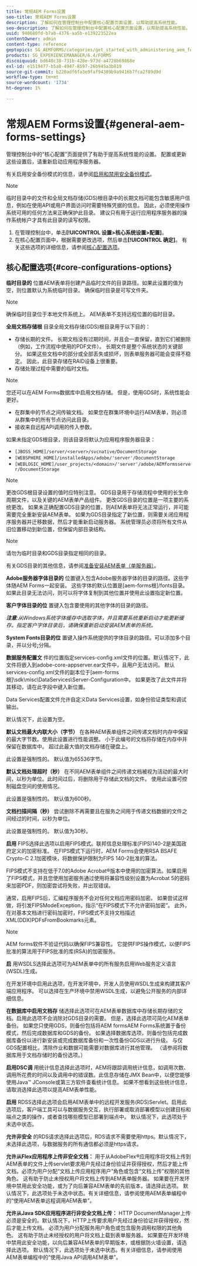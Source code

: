 ```yaml
---
title: 常规AEM Forms设置
seo-title: 常规AEM Forms设置
description: 了解如何在管理控制台中配置核心配置页面设置，以帮助提高系统性能。
seo-description: 了解如何在管理控制台中配置核心配置页面设置，以帮助提高系统性能。
uuid: 940680fd-b7ab-4376-aa5b-e139223522ea
contentOwner: admin
content-type: reference
geptopics: SG_AEMFORMS/categories/get_started_with_administering_aem_forms_on_jee
products: SG_EXPERIENCEMANAGER/6.4/FORMS
discoiquuid: bd648c38-731b-420e-973d-a4728b69868e
exl-id: e1519477-b5a8-4947-8597-26b945a3b819
source-git-commit: b220adf6fa3e9faf94389b9a9416b7fca2f89d9d
workflow-type: tm+mt
source-wordcount: '1734'
ht-degree: 1%

---
```


# 常规AEM Forms设置{#general-aem-forms-settings}

管理控制台中的“核心配置”页面提供了有助于提高系统性能的设置。 配置或更新这些设置后，请重新启动应用程序服务器。

有关启用安全备份模式的信息，请参阅[启用和禁用安全备份模式](/help/forms/using/admin-help/enabling-disabling-safe-backup-mode.md#enabling-and-disabling-safe-backup-mode)。


>[!NOTE]
>
>临时目录中的文件和全局文档存储(GDS)根目录中的长期文档可能包含敏感用户信息，例如在使用API或用户界面访问时需要特殊凭据的信息。 因此，必须使用操作系统可用的任何方法来正确保护此目录。 建议只有用于运行应用程序服务器的操作系统帐户才具有此目录的读写权限。


1. 在管理控制台中，单击&#x200B;**[!UICONTROL 设置>核心系统设置>配置]**。
1. 在核心配置页面中，根据需要更改选项，然后单击&#x200B;**[!UICONTROL 确定]**。 有关这些选项的详细信息，请参阅[核心配置选项](configure-general-aem-forms-settings.md#core-configurations-options)。


## 核心配置选项{#core-configurations-options}

**临时目录的** 位置AEM表单将创建产品临时文件的目录路径。如果此设置的值为空，则位置默认为系统临时目录。 确保临时目录是可写文件夹。

>[!NOTE]
>
>确保临时目录位于本地文件系统上。 AEM表单不支持远程位置的临时目录。

**全局文档存储根** 目录全局文档存储(GDS)根目录用于以下目的：

* 存储长期的文件。 长期文档没有过期时间，并且会一直保留，直到它们被删除（例如，工作流程中使用的PDF文件）。 长期文件是整个系统状态的关键部分。 如果这些文档中的部分或全部丢失或损坏，则表单服务器可能会变得不稳定。 因此，此目录存储在RAID设备上很重要。
* 存储处理过程中需要的临时文档。

>[!NOTE]
>
>您还可以在AEM Forms数据库中启用文档存储。 但是，使用GDS时，系统性能会更好。

* 在群集中的节点之间传输文档。 如果您在群集环境中运行AEM表单，则必须从群集中的所有节点访问此目录。
* 接收来自远程API调用的传入参数。

如果未指定GDS根目录，则该目录将默认为应用程序服务器目录：

* `[JBOSS_HOME]/server/<server>/svcnative/DocumentStorage`
* `[WEBSPHERE_HOME]/installedApps/adobe/'server'/DocumentStorage`
* `[WEBLOGIC_HOME]/user_projects/<domain>/'server'/adobe/AEMformsserver/DocumentStorage`

>[!NOTE]
>
>更改GDS根目录设置的值时应特别注意。 GDS目录用于存储流程中使用的长生命周期文件，以及关键的AEM表单产品组件。 更改GDS目录的位置是一项主要的系统更改。 如果未正确配置GDS目录的位置，则AEM表单将无法正常运行，并可能需要完全重新安装AEM表单。 如果为GDS目录指定了新位置，则需要关闭应用程序服务器并迁移数据，然后才能重新启动服务器。 系统管理员必须将所有文件从旧位置移动到新位置，但保留内部目录结构。

>[!NOTE]
>
>请勿为临时目录和GDS目录指定相同的目录。

有关GDS目录的其他信息，请参阅[准备安装AEM表单（单服务器）](https://www.adobe.com/go/learn_aemforms_prepareInstallsingle_63)。

**Adobe服务器字体目录的** 位置键入包含Adobe服务器字体的目录的路径。这些字体随AEM Forms一起安装。 这些字体的默认位置是[aem-forms根]/fonts目录。 如果此目录无法访问，则可以将字体复制到其他位置并使用此设置指定新位置。

**客户字体目录的位** 置键入包含要使用的其他字体的目录的路径。

***注意&#x200B;**:从Windows系统字体缓存中选取字体，并且需要系统重新启动才能更新缓存。指定客户字体目录后，请确保重新启动安装AEM表单的系统。*

**System Fonts目录的位** 置键入操作系统提供的字体目录的路径。可以添加多个目录，并以分号&#x200B;**;**&#x200B;分隔。

**数据服务配置文** 件的位置指定services-config.xml文件的位置。默认情况下，此文件将嵌入到adobe-core-appserver.ear文件中，且用户无法访问。 默认services-config.xml文件的副本位于[aem-forms根]\sdk\misc\DataServices\Server-Configuration中。 如果更改了此文件并将其移动，请在此字段中键入新位置。

Data Services配置文件允许自定义Data Services设置，如身份验证类型和调试输出。

默认情况下，此设置为空。

**默认文档最大内联大小（字节）** 在各种AEM表单组件之间传递文档时内存中保留的最大字节数。使用此设置进行性能调整。 小于此编号的文档将存储在内存中并保留在数据库中。 超过此最大值的文档存储在硬盘上。

此设置是强制性的。 默认值为65536字节。

**默认文档处理超时（秒）** 在不同AEM表单组件之间传递文档被视为活动的最大时间，以秒为单位。此时间过后，将删除用于存储此文档的文件。 使用此设置可控制磁盘空间的使用情况。

此设置是强制性的。 默认值为600秒。

**文档扫描间隔（秒）** 尝试删除不再需要且在服务之间用于传递文档数据的文件之间经过的时间，以秒为单位。

此设置是强制性的。 默认值为30秒。

**启用** FIPS选择此选项以启用FIPS模式。联邦信息处理标准(FIPS)140-2是美国政府定义的加密标准。 在FIPS模式下运行时，AEM Forms会使用RSA BSAFE Crypto-C 2.1加密模块，将数据保护限制为FIPS 140-2批准的算法。

FIPS模式不支持在低于7.0的Adobe Acrobat®版本中使用的加密算法。如果启用了FIPS模式，并且您使用加密服务通过使用将兼容性级别设置为Acrobat 5的密码来加密PDF，则加密尝试将失败，并出现错误。

通常，启用FIPS后，汇编程序服务不会对任何文档应用密码加密。 如果尝试这样做，将引发FIPSModeException，指示“在FIPS模式下不允许密码加密”。 此外，在对基本文档进行密码加密时，FIPS模式不支持文档描述XML(DDX)PDFsFromBookmarks元素。

>[!NOTE]
>
>AEM forms软件不验证代码以确保FIPS兼容性。 它提供FIPS操作模式，以便FIPS批准的算法用于FIPS批准的库(RSA)的加密服务。

**启** 用WSDLS选择此选项可为AEM表单中的所有服务启用Web服务定义语言(WSDL)生成。

在开发环境中启用此选项，在开发环境中，开发人员使用WSDL生成来构建其客户端应用程序。 可以选择在生产环境中禁用WSDL生成，以避免公开服务的内部详细信息。

**在数据库中启用文档存** 储选择此选项可在AEM表单数据库中存储长期存储的文档。启用此选项不会消除对GDS目录的需要。 但是，选择此选项可简化AEM表单备份。 如果您只使用GDS，则备份包括将AEM formsAEM Forms系统置于备份模式，然后完成数据库和GDS的备份。 如果选择数据库选项，则备份包括完成数据库备份以进行新安装或完成数据库备份和一次性备份GDS以进行升级。 与仅GDS配置相比，清除作业和数据可能需要对数据库进行其他管理。 （请参阅将数据库用于文档存储时的备份选项。）

**启用DSC调** 用统计信息选择此选项时，AEM将跟踪调用统计信息，如调用次数、调用所花费的时间以及调用中的错误数。此信息存储在JMX Bean中，以便您能够使用Java™ JConsole或第三方软件查看统计信息。 如果不想看到这些统计信息，请取消选择此选项以提高AEM表单性能。

**启用** RDSS选择此选项会启用AEM表单中的远程开发服务(RDS)Servlet。启用此选项后，客户端工具可以与数据服务交互，执行部署或取消部署模型以创建目标和端点之类的操作，或者查找哪些模型已部署到端点中。 默认情况下，此选项处于未选中状态。

**允许非安全** 的RDS请求选择此选项后，RDS请求不需要使用https。默认情况下，未选择此选项，与数据服务的所有通信都必须是https请求。

**允许从Flex应用程序上传非安全文档：** 用于从AdobeFlex®应用程序将文档上传到AEM表单的文件上传servlet要求用户先经过身份验证并获得授权，然后才能上传文档。必须为用户分配“文档上传应用程序用户”角色或包含“文档上传”权限的其他角色。 这有助于防止未授权用户将文档上传到AEM表单服务器。 如果要在开发环境中禁用此安全功能，或为了向后兼容AEM表单的先前版本，请选择此选项。 默认情况下，此选项处于未选中状态。有关详细信息，请参阅使用AEM表单编程中的“使用AEM表单远程调用AEM表单”。

**允许从Java SDK应用程序进行非安全文档上传：** HTTP DocumentManager上传必须是安全的。默认情况下，HTTP上传要求用户先经过身份验证并获得授权，然后才能上传文档。 必须为用户分配服务用户角色或包含服务调用权限的其他角色。 这有助于防止未经授权的用户将文档上载到表单服务器。 如果要在开发环境中禁用此安全功能，以向后兼容AEM表单的早期版本，或根据防火墙设置，请选择此选项。 默认情况下，此选项处于未选中状态。有关详细信息，请参阅使用AEM表单编程中的“使用Java API调用AEM表单”。
